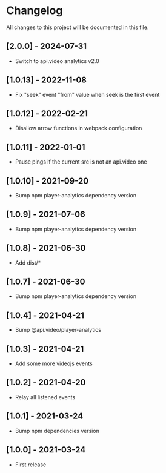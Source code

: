 # Changelog

All changes to this project will be documented in this file.

## [2.0.0] - 2024-07-31

- Switch to api.video analytics v2.0

## [1.0.13] - 2022-11-08

- Fix "seek" event "from" value when seek is the first event

## [1.0.12] - 2022-02-21

- Disallow arrow functions in webpack configuration

## [1.0.11] - 2022-01-01

- Pause pings if the current src is not an api.video one

## [1.0.10] - 2021-09-20

- Bump npm player-analytics dependency version

## [1.0.9] - 2021-07-06

- Bump npm player-analytics dependency version

## [1.0.8] - 2021-06-30

- Add dist/\*

## [1.0.7] - 2021-06-30

- Bump npm player-analytics dependency version

## [1.0.4] - 2021-04-21

- Bump @api.video/player-analytics

## [1.0.3] - 2021-04-21

- Add some more videojs events

## [1.0.2] - 2021-04-20

- Relay all listened events

## [1.0.1] - 2021-03-24

- Bump npm dependencies version

## [1.0.0] - 2021-03-24

- First release
